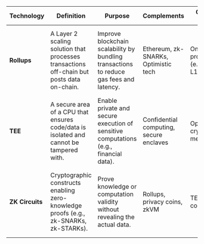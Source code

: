 | Technology      | Definition                                                                                | Purpose                                                                                 | Complements                             | Contrasts With                        | Pros                                                                                                | Cons                                                                                                       |
|-----------------|-------------------------------------------------------------------------------------------|-----------------------------------------------------------------------------------------|-----------------------------------------|---------------------------------------|-----------------------------------------------------------------------------------------------------|------------------------------------------------------------------------------------------------------------|
| **Rollups**     | A Layer 2 scaling solution that processes transactions off-chain but posts data on-chain. | Improve blockchain scalability by bundling transactions to reduce gas fees and latency. | Ethereum, zk-SNARKs, Optimistic tech    | On-chain processing (e.g., direct L1) | - High throughput, lower gas fees.<br>- Maintains L1 security.<br>- Decentralized.                  | - Data availability depends on L1.<br>- Complex to implement and verify.<br>- Requires trust in operators. |
| **TEE**         | A secure area of a CPU that ensures code/data is isolated and cannot be tampered with.    | Enable private and secure execution of sensitive computations (e.g., financial data).   | Confidential computing, secure enclaves | Open cryptographic methods            | - High performance.<br>- Hardware-level security.<br>- Suitable for private data.                   | - Reliance on hardware vendors.<br>- Vulnerable to hardware bugs/exploits (e.g., Spectre).                 |
| **ZK Circuits** | Cryptographic constructs enabling zero-knowledge proofs (e.g., zk-SNARKs, zk-STARKs).     | Prove knowledge or computation validity without revealing the actual data.              | Rollups, privacy coins, zkVM            | TEEs, public computation              | - Enhanced privacy.<br>- Reduced trust assumptions.<br>- Allows scalable L2 solutions (zk-Rollups). | - High computational cost.<br>- Complex to design.<br>- Limited tooling/maturity for developers.           |
